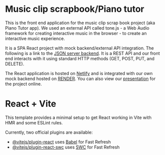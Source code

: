 # Music clip scrapbook/Piano tutor

This is the front end application for the music clip scrap book project (aka Piano Tutor app). We used an external API called tone.js - a Web Audio framework for creating interactive music in the browser - to create an interactive music experience.

It is a SPA React project with mock backend/external API integration. The following is a link to the [JSON server backend](https://github.com/isogramc/music-sb-json-backend). It is a REST API and our front end interacts with it using standard HTTP methods (GET, POST, PUT, and DELETE).

The React application is hosted on [Netlify](http://linkhere.co) and is integrated with our own mock backend hosted on [RENDER](https://music-clip-now.onrender.com). You can also view our [presentation](http://linkhere.co) for the project online.


# React + Vite

This template provides a minimal setup to get React working in Vite with HMR and some ESLint rules.

Currently, two official plugins are available:

- [@vitejs/plugin-react](https://github.com/vitejs/vite-plugin-react/blob/main/packages/plugin-react/README.md) uses [Babel](https://babeljs.io/) for Fast Refresh
- [@vitejs/plugin-react-swc](https://github.com/vitejs/vite-plugin-react-swc) uses [SWC](https://swc.rs/) for Fast Refresh
